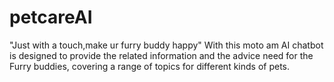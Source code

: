 # petcareAI
"Just with a touch,make ur furry buddy happy"
With this moto am AI chatbot is designed to provide the related information and the advice need for the Furry buddies, covering a range of topics for different kinds of pets.
